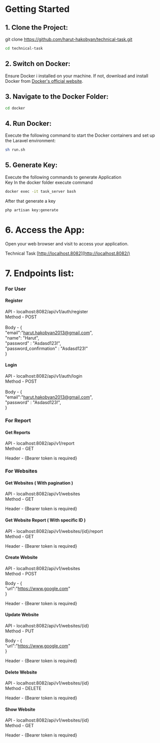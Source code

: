 # Getting Started
## 1. Clone the Project:

git clone https://github.com/harut-hakobyan/technical-task.git
```bash
cd technical-task
```


## 2. Switch on Docker:

Ensure Docker i installed on your machine. If not, download and install Docker from [Docker's official website](https://docs.docker.com/desktop/).

## 3. Navigate to the Docker Folder:
```bash
cd docker
````
## 4. Run Docker:

Execute the following command to start the Docker containers and set up the Laravel environment:
```bash
sh run.sh
```

## 5. Generate Key:

Execute the following commands to generate Application <br/> Key
In the docker folder execute command
```bash
docker exec -it task_server bash
```
After that generate a key
```bash
php artisan key:generate
```

# 6. Access the App:

Open your web browser and visit to access your application.

Technical Task [http://localhost.8082](http://localhost.8082/) <br/>

# 7. Endpoints list:

### For User

#### Register <br/>
API - localhost:8082/api/v1/auth/register <br/> 
Method - POST
<br/><br/>
Body - { <br/>
"email":"harut.hakobyan2013@gmail.com", <br/>
"name": "Harut", <br/>
"password" : "Asdasd123!", <br/>
"password_confirmation" : "Asdasd123!" <br/>
}

#### Login <br/>

API - localhost:8082/api/v1/auth/login <br/>
Method - POST
<br/><br/>
Body - { <br/>
"email":"harut.hakobyan2013@gmail.com", <br/>
"password" : "Asdasd123!", <br/>
}

### For Report

#### Get Reports <br/>

API - localhost:8082/api/v1/report <br/>
Method - GET

Header - {Bearer token is required} <br/>

### For Websites

#### Get Websites ( With pagination ) <br/>

API - localhost:8082/api/v1/websites <br/> 
Method - GET

Header - {Bearer token is required} <br/>

#### Get Website Report ( With specific ID ) <br/>

API - localhost:8082/api/v1/websites/{id}/report <br/>
Method - GET

Header - {Bearer token is required} <br/>

#### Create Website <br/>

API - localhost:8082/api/v1/websites <br/>
Method - POST <br/>

Body - { <br/>
"url":"https://www.google.com" <br/>
}

Header - {Bearer token is required} <br/>

#### Update Website <br/>

API - localhost:8082/api/v1/websites/{id} <br/>
Method - PUT

Body - { <br/>
"url":"https://www.google.com" <br/>
}

Header - {Bearer token is required} <br/>

#### Delete Website <br/>

API - localhost:8082/api/v1/websites/{id} <br/>
Method - DELETE

Header - {Bearer token is required} <br/>

#### Show Website <br/>

API - localhost:8082/api/v1/websites/{id} <br/>
Method - GET

Header - {Bearer token is required} <br/>
